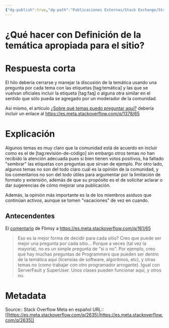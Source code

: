 ```yaml
---
{"dg-publish":true,"dg-path":"Publicaciones Externas/Stack Exchange/Stack Overflow en español/Stack Overflow en español Meta/es.meta.stackoverflow.com-2635.md","permalink":"/publicaciones-externas/stack-exchange/stack-overflow-en-espanol/stack-overflow-en-espanol-meta/es-meta-stackoverflow-com-2635/","title":"¿Qué hacer con Definición de la temática apropiada para el sitio?","hide":true,"noteIcon":"\"0\"","created":"2024-04-03T12:49:10.593-06:00","updated":"2024-04-05T16:44:02.104-06:00"}
---
```


# ¿Qué hacer con Definición de la temática apropiada para el sitio?

# Respuesta corta

El hilo debería cerrarse y manejar la discusión de la temática usando una pregunta por cada tema con las etiquetas [tag:temática] y las que se vuelvan oficiales incluir la etiqueta [tag:faq] o alguna otra similar en el sentido que sólo pueda se agregado por un moderador de la comunidad.

Así mismo, el artículo [¿Sobre qué temas puedo preguntar aquí?](https://es.stackoveflow.com/help/on-topic) debería incluir un enlace al https://es.meta.stackoverflow.com/q/1378/65


# Explicación

Algunos temas es muy claro que la comunidad está de acuerdo en incluir como es el de [tag:revisión-de-código] sin embargo otros temas no han recibido la atención adecuada pues si bien tienen votos positivos, ha faltado "sembrar" las etiquetas con preguntas que sirvan de ejemplo. Por otro lado, algunos temas no son del todo claro cuál es la opinión de la comunidad, y los comentarios no son del todo útiles para argumentar por la limitación de formato y extensión, además de que su propósito es el de solicitar aclarar o dar sugerencias de cómo mejorar una publicación.

Además, la opinión más importante es la de los miembros asiduos que continúan activos, aunque se tomen "vacaciones" de vez en cuando. 

## Antecendentes  

El [comentario][1] de Flimsy a https://es.meta.stackoverflow.com/q/161/65

> Eso es la mejor forma de decidir para cada sitio? Creo que puede ser mejor una pregunta por cada sitio... Porque a veces (tal vez la mayoría), no es un simple pregunta de "si o no". Por ejemplo, creo que hay muchas preguntas de Programmers que pueden ser dentro de la temática aquí (licensias de software, algoritmos, etc), y otras temas no (como trabajar con otro programador arrogante). Igual con ServerFault y SuperUser. Unos clases pueden funcionar aquí, y otros no. 

 


  [1]: https://es.meta.stackoverflow.com/questions/161/definici%C3%B3n-de-la-tem%C3%A1tica-apropiada-para-el-sitio#comment726_161

# Metadata
Source:: Stack Overflow Meta en español
URL:: [[https://es.meta.stackoverflow.com/q/2635\|https://es.meta.stackoverflow.com/q/2635]]

